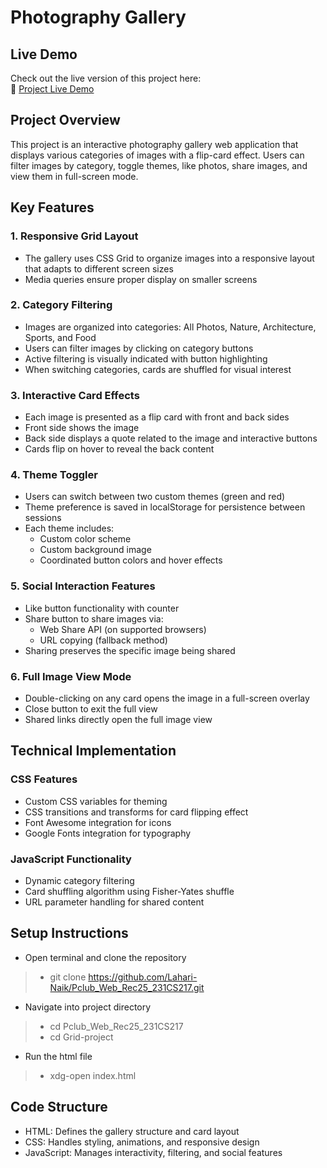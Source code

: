 # Photography Gallery

## Live Demo  
Check out the live version of this project here:  
🔗 [Project Live Demo](https://pclub-web-rec25.vercel.app/)

## Project Overview
  
This project is an interactive photography gallery web application that displays various categories of images with a flip-card effect. Users can filter images by category, toggle themes, like photos, share images, and view them in full-screen mode.

## Key Features
  
### 1. Responsive Grid Layout
- The gallery uses CSS Grid to organize images into a responsive layout that adapts to different screen sizes
- Media queries ensure proper display on smaller screens
### 2. Category Filtering
- Images are organized into categories: All Photos, Nature, Architecture, Sports, and Food
- Users can filter images by clicking on category buttons
- Active filtering is visually indicated with button highlighting
- When switching categories, cards are shuffled for visual interest
### 3. Interactive Card Effects
- Each image is presented as a flip card with front and back sides
- Front side shows the image
- Back side displays a quote related to the image and interactive buttons
- Cards flip on hover to reveal the back content
### 4. Theme Toggler
- Users can switch between two custom themes (green and red)
- Theme preference is saved in localStorage for persistence between sessions
- Each theme includes:
  - Custom color scheme
  - Custom background image
  - Coordinated button colors and hover effects
### 5. Social Interaction Features
- Like button functionality with counter
- Share button to share images via:
  - Web Share API (on supported browsers)
  - URL copying (fallback method)
- Sharing preserves the specific image being shared
### 6. Full Image View Mode
- Double-clicking on any card opens the image in a full-screen overlay
- Close button to exit the full view
- Shared links directly open the full image view

## Technical Implementation

### CSS Features
- Custom CSS variables for theming
- CSS transitions and transforms for card flipping effect
- Font Awesome integration for icons
- Google Fonts integration for typography
### JavaScript Functionality
- Dynamic category filtering
- Card shuffling algorithm using Fisher-Yates shuffle
- URL parameter handling for shared content
  
## Setup Instructions

- Open terminal and clone the repository
 > - git clone https://github.com/Lahari-Naik/Pclub_Web_Rec25_231CS217.git
- Navigate into project directory
>  - cd Pclub_Web_Rec25_231CS217
>  - cd Grid-project
- Run the html file
> - xdg-open index.html
 
## Code Structure

- HTML: Defines the gallery structure and card layout
- CSS: Handles styling, animations, and responsive design
- JavaScript: Manages interactivity, filtering, and social features


